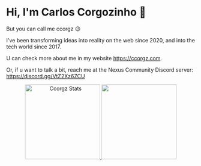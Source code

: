 # Hi, I'm Carlos Corgozinho 👋
But you can call me ccorgz 😉

I've been transforming ideas into reality on the web since 2020, and into the tech world since 2017.

U can check more about me in my website https://ccorgz.com.

Or, if u want to talk a bit, reach me at the Nexus Community Discord server: https://discord.gg/VtZ2Xz6ZCU

<!--
**ccorgz/ccorgz** is a ✨ _special_ ✨ repository because its `README.md` (this file) appears on your GitHub profile.

Here are some ideas to get you started:

- 🔭 I’m currently working on ...
- 🌱 I’m currently learning ...
- 👯 I’m looking to collaborate on ...
- 🤔 I’m looking for help with ...
- 💬 Ask me about ...
- 📫 How to reach me: ...
- 😄 Pronouns: ...
- ⚡ Fun fact: ...
-->

<div align="center">
  <a href="https://github.com/ccorgz">
  <img height="200em" alt="Ccorgz Stats" src="https://awesome-github-stats.azurewebsites.net/user-stats/ccorgz?cardType=level&theme=github_dark&preferLogin=false" />
  <img height="200em" src="https://github-readme-stats.vercel.app/api/top-langs/?username=ccorgz&layout=compact&langs_count=7&theme=github_dark"/>
</div>
